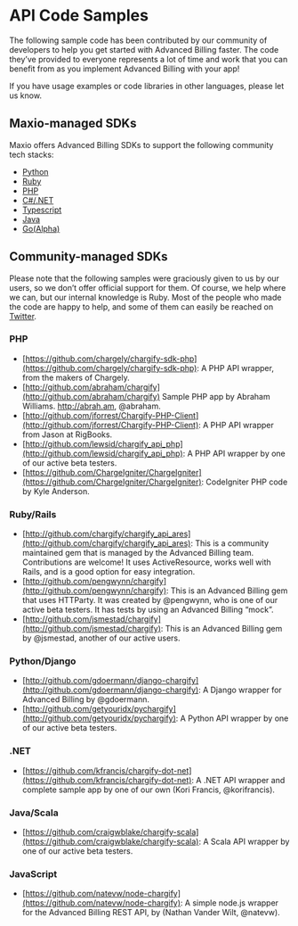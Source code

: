 # API Code Samples

The following sample code has been contributed by our community of developers to help you get started with Advanced Billing faster. The code they’ve provided to everyone represents a lot of time and work that you can benefit from as you implement Advanced Billing with your app!

If you have usage examples or code libraries in other languages, please let us know.

## Maxio-managed SDKs

Maxio offers Advanced Billing SDKs to support the following community tech stacks:

- [Python](https://pypi.org/project/maxio-advanced-billing-sdk/1.0.0/)
- [Ruby](https://rubygems.org/gems/maxio-advanced-billing-sdk/versions/1.0.0)
- [PHP](https://packagist.org/packages/maxio/advanced-billing-sdk)
- [C#/.NET](https://www.nuget.org/packages/Maxio.AdvancedBillingSdk/1.0.0)
- [Typescript](https://www.npmjs.com/package/@maxio-com/advanced-billing-sdk/v/1.0.0)
- [Java](https://central.sonatype.com/artifact/com.maxio/advanced-billing-sdk)
- [Go(Alpha)](https://pkg.go.dev/github.com/maxio-com/ab-golang-sdk@v1.0.0-alpha.1)

## Community-managed SDKs

Please note that the following samples were graciously given to us by our users, so we don’t offer official support for them. Of course, we help where we can, but our internal knowledge is Ruby. Most of the people who made the code are happy to help, and some of them can easily be reached on [Twitter](https://twitter.com/WeAreMaxio).

### PHP

- [https://github.com/chargely/chargify-sdk-php](https://github.com/chargely/chargify-sdk-php): A PHP API wrapper, from the makers of Chargely.
- [http://github.com/abraham/chargify](http://github.com/abraham/chargify) Sample PHP app by Abraham Williams. http://abrah.am, @abraham.
- [http://github.com/jforrest/Chargify-PHP-Client](http://github.com/jforrest/Chargify-PHP-Client): A PHP API wrapper from Jason at RigBooks.
- [http://github.com/lewsid/chargify_api_php](http://github.com/lewsid/chargify_api_php): A PHP API wrapper by one of our active beta testers.
- [https://github.com/ChargeIgniter/ChargeIgniter](https://github.com/ChargeIgniter/ChargeIgniter): CodeIgniter PHP code by Kyle Anderson.

### Ruby/Rails

- [http://github.com/chargify/chargify_api_ares](http://github.com/chargify/chargify_api_ares): This is a community maintained gem that is managed by the Advanced Billing team. Contributions are welcome! It uses ActiveResource, works well with Rails, and is a good option for easy integration.
- [http://github.com/pengwynn/chargify](http://github.com/pengwynn/chargify): This is an Advanced Billing gem that uses HTTParty. It was created by @pengwynn, who is one of our active beta testers. It has tests by using an Advanced Billing “mock”.
- [http://github.com/jsmestad/chargify](http://github.com/jsmestad/chargify): This is an Advanced Billing gem by @jsmestad, another of our active users.

### Python/Django

- [http://github.com/gdoermann/django-chargify](http://github.com/gdoermann/django-chargify): A Django wrapper for Advanced Billing by @gdoermann.
- [http://github.com/getyouridx/pychargify](http://github.com/getyouridx/pychargify): A Python API wrapper by one of our active beta testers.

### .NET

- [https://github.com/kfrancis/chargify-dot-net](https://github.com/kfrancis/chargify-dot-net): A .NET API wrapper and complete sample app by one of our own (Kori Francis, @korifrancis).

### Java/Scala

- [https://github.com/craigwblake/chargify-scala](https://github.com/craigwblake/chargify-scala): A Scala API wrapper by one of our active beta testers.

### JavaScript

- [https://github.com/natevw/node-chargify](https://github.com/natevw/node-chargify): A simple node.js wrapper for the Advanced Billing REST API, by (Nathan Vander Wilt, @natevw).
